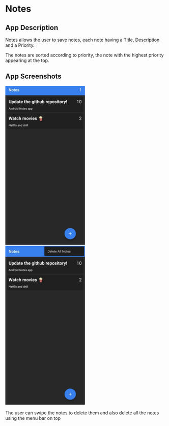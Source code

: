 # Notes


## App Description
Notes allows the user to save notes, each note having a Title, Description and a Priority. 

The notes are sorted according to priority, the note with the highest priority appearing at the top.


## App Screenshots
<img src="https://github.com/sanchitkripalani47/NotesApp/blob/master/Screenshots/notes2.jpg" width="250" height="500" />&nbsp;&nbsp;&nbsp;&nbsp;&nbsp;&nbsp;&nbsp;&nbsp;&nbsp;&nbsp;&nbsp;<img src="https://github.com/sanchitkripalani47/NotesApp/blob/master/Screenshots/notes1.jpg" width="250" height="500" />

The user can swipe the notes to delete them and also delete all the notes using the menu bar on top

